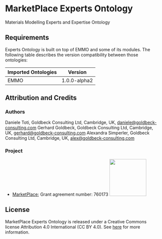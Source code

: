 # MarketPlace Experts Ontology

Materials Modelling Experts and Expertise Ontology

## Requirements

Experts Ontology is built on top of EMMO and some of its modules. The following table describes the version compatibility between those ontologies:

| Imported Ontologies | Version           |
| ------------------- | ----------------- |
| EMMO                | 1.0.0-alpha2      |

## Attribution and Credits

### Authors
Daniele Toti, Goldbeck Consulting Ltd, Cambridge, UK, daniele@goldbeck-consulting.com
Gerhard Goldbeck, Goldbeck Consulting Ltd, Cambridge, UK, gerhard@goldbeck-consulting.com
Alexandra Simperler, Goldbeck Consulting Ltd, Cambridge, UK, alex@goldbeck-consulting.com

### Project
- [MarketPlace](https://www.the-marketplace-project.eu/); Grant agreement number: 760173   <img src="https://www.the-marketplace-project.eu/content/dam/iwm/the-marketplace-project/images/MARKETPLACE_LOGO_300dpi.png"  width="120">

## License

MarketPlace Experts Ontology is released under a Creative Commons license Attribution 4.0 International (CC BY 4.0). See [here](https://creativecommons.org/licenses/by/4.0/legalcode) for more information.
